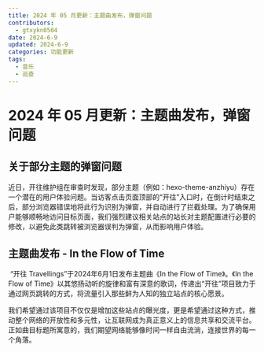 ```yaml
---
title: 2024 年 05 月更新：主题曲发布，弹窗问题
contributors:
  - gtxykn0504
date: 2024-6-9
updated: 2024-6-9
categories: 功能更新
tags:
  - 音乐
  - 巡查
---
```


# 2024 年 05 月更新：主题曲发布，弹窗问题

## 关于部分主题的弹窗问题


​	近日，开往维护组在审查时发现，部分主题（例如：hexo-theme-anzhiyu）存在一个潜在的用户体验问题。当访客点击页面顶部的“开往”入口时，在倒计时结束之后，部分浏览器错误地将此行为识别为弹窗，并自动进行了拦截处理。为了确保用户能够顺畅地访问目标页面，我们强烈建议相关站点的站长对主题配置进行必要的修改，以避免此类跳转被浏览器误判为弹窗，从而影响用户体验。

## 主题曲发布 - In the Flow of Time

​	“开往 Travellings”于2024年6月1日发布主题曲《In the Flow of Time》。《In the Flow of Time》以其悠扬动听的旋律和富有深意的歌词，传递出“开往”项目致力于通过网页跳转的方式，将流量引入那些鲜为人知的独立站点的核心愿景。

​	我们希望通过该项目不仅仅是增加这些站点的曝光度，更是希望通过这种方式，推动整个网络的开放性和多元性，让互联网成为真正意义上的信息共享和交流平台。正如曲目标题所寓意的，我们期望网络能够像时间一样自由流淌，连接世界的每一个角落。

